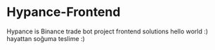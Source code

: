 # Hypance-Frontend
Hypance is Binance trade bot project frontend solutions
 hello world :)
 hayattan soğuma teslime
 :)